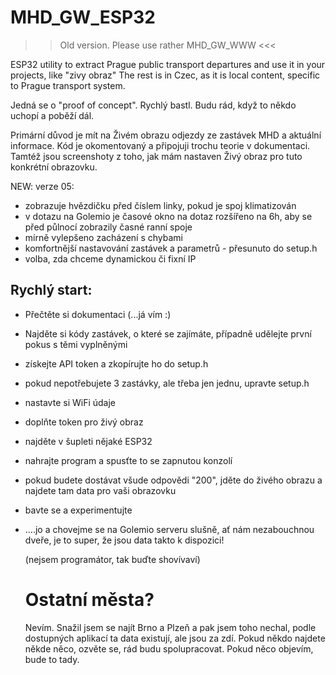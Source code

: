 # MHD_GW_ESP32

 >> Old version. Please use rather MHD_GW_WWW <<<

ESP32 utility to extract Prague public transport departures and use it in your projects, like "zivy obraz"
The rest is in Czec, as it is local content, specific to Prague transport system.

Jedná se o "proof of concept". Rychlý bastl.
Budu rád, když to někdo uchopí a poběží dál.

Primární důvod je mít na Živém obrazu odjezdy ze zastávek MHD a aktuální informace. Kód je okomentovaný a připojuji trochu teorie v dokumentaci. Tamtéž jsou screenshoty z toho, jak mám nastaven Živý obraz pro tuto konkrétní obrazovku.

NEW: verze 05:
- zobrazuje hvězdičku před číslem linky, pokud je spoj klimatizován
- v dotazu na Golemio je časové okno na dotaz rozšířeno na 6h, aby se před půlnocí zobrazily časné ranní spoje
- mírně vylepšeno zacházení s chybami
- komfortnější nastavování zastávek a parametrů - přesunuto do setup.h
- volba, zda chceme dynamickou či fixní IP

## Rychlý start:
- Přečtěte si dokumentaci (...já vím :)
- Najděte si kódy zastávek, o které se zajímáte, případně udělejte první pokus s těmi vyplněnými
- získejte API token a zkopírujte ho do setup.h
- pokud nepotřebujete 3 zastávky, ale třeba jen jednu, upravte setup.h
- nastavte si WiFi údaje
- doplňte token pro živý obraz
- najděte v šupleti nějaké ESP32
- nahrajte program a spusťte to se zapnutou konzolí
- pokud budete dostávat všude odpovědi "200", jděte do živého obrazu a najdete tam data pro vaši obrazovku
- bavte se a experimentujte
- ....jo a chovejme se na Golemio serveru slušně, ať nám nezabouchnou dveře, je to super, že jsou data takto k dispozici!

  (nejsem programátor, tak buďte shovívaví)

  # Ostatní města?
  Nevím. Snažil jsem se najít Brno a Plzeň a pak jsem toho nechal, podle dostupných aplikací ta data existují, ale jsou za zdí. Pokud někdo najdete někde něco, ozvěte se, rád budu spolupracovat. Pokud něco objevím, bude to tady.
  

